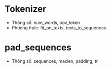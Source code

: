 # Tokenizer
- Thông số: num_words, oov_token
- Phương thức: fit_on_texts, texts_to_sequences

# pad_sequences
- Thông số: sequences, maxlen, padding, tr
